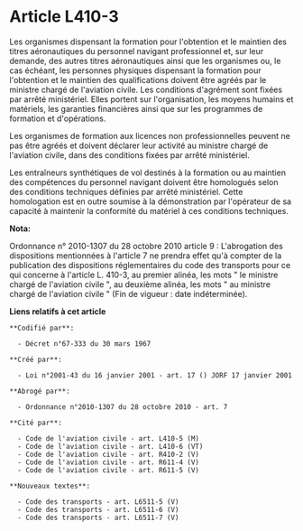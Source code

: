 # Article L410-3

Les organismes dispensant la formation pour l'obtention et le maintien des titres aéronautiques du personnel navigant
professionnel et, sur leur demande, des autres titres aéronautiques ainsi que les organismes ou, le cas échéant, les
personnes physiques dispensant la formation pour l'obtention et le maintien des qualifications doivent être agréés par le
ministre chargé de l'aviation civile. Les conditions d'agrément sont fixées par arrêté ministériel. Elles portent sur
l'organisation, les moyens humains et matériels, les garanties financières ainsi que sur les programmes de formation et
d'opérations.

Les organismes de formation aux licences non professionnelles peuvent ne pas être agréés et doivent déclarer leur activité au
ministre chargé de l'aviation civile, dans des conditions fixées par arrêté ministériel.

Les entraîneurs synthétiques de vol destinés à la formation ou au maintien des compétences du personnel navigant doivent être
homologués selon des conditions techniques définies par arrêté ministériel. Cette homologation est en outre soumise à la
démonstration par l'opérateur de sa capacité à maintenir la conformité du matériel à ces conditions techniques.

**Nota:**

Ordonnance n° 2010-1307 du 28 octobre 2010 article 9 : L'abrogation des dispositions mentionnées à l'article 7 ne prendra
effet qu'à compter de la publication des dispositions réglementaires du code des transports pour ce qui concerne à l'article
L. 410-3, au premier alinéa, les mots " le ministre chargé de l'aviation civile ", au deuxième alinéa, les mots " au ministre
chargé de l'aviation civile " (Fin de vigueur : date indéterminée).

**Liens relatifs à cet article**

	**Codifié par**:

	  - Décret n°67-333 du 30 mars 1967

	**Créé par**:

	  - Loi n°2001-43 du 16 janvier 2001 - art. 17 () JORF 17 janvier 2001

	**Abrogé par**:

	  - Ordonnance n°2010-1307 du 28 octobre 2010 - art. 7

	**Cité par**:

	  - Code de l'aviation civile - art. L410-5 (M)
	  - Code de l'aviation civile - art. L410-6 (VT)
	  - Code de l'aviation civile - art. R410-2 (V)
	  - Code de l'aviation civile - art. R611-4 (V)
	  - Code de l'aviation civile - art. R611-5 (V)

	**Nouveaux textes**:

	  - Code des transports - art. L6511-5 (V)
	  - Code des transports - art. L6511-6 (V)
	  - Code des transports - art. L6511-7 (V)
